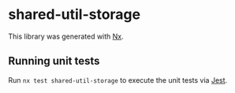 # shared-util-storage

This library was generated with [Nx](https://nx.dev).

## Running unit tests

Run `nx test shared-util-storage` to execute the unit tests via [Jest](https://jestjs.io).
